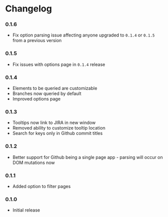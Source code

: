 # Changelog

### 0.1.6
* Fix option parsing issue affecting anyone upgraded to `0.1.4` or `0.1.5` from a previous version

### 0.1.5
* Fix issues with options page in `0.1.4` release

### 0.1.4
* Elements to be queried are customizable
* Branches now queried by default
* Improved options page 

### 0.1.3
* Tooltips now link to JIRA in new window
* Removed ability to customize tooltip location
* Search for keys only in Github commit titles

### 0.1.2
* Better support for Github being a single page app - parsing will occur on DOM mutations now

### 0.1.1
* Added option to filter pages

### 0.1.0
* Initial release